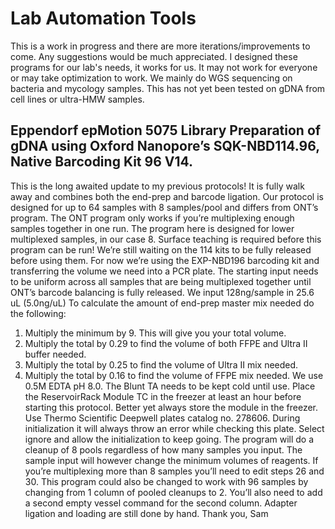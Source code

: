 # Lab Automation Tools
This is a work in progress and there are more iterations/improvements to come. Any suggestions would be much appreciated.
I designed these programs for our lab's needs, it works for us. It may not work for everyone or may take optimization to work. We mainly do WGS sequencing on bacteria and mycology samples. This has not yet been tested on gDNA from cell lines or ultra-HMW samples.
## Eppendorf epMotion 5075 Library Preparation of gDNA using Oxford Nanopore’s SQK-NBD114.96, Native Barcoding Kit 96 V14.
This is the long awaited update to my previous protocols! It is fully walk away and combines both the end-prep and barcode ligation. 
Our protocol is designed for up to 64 samples with 8 samples/pool and differs from ONT’s program. The ONT program only works if you’re multiplexing enough samples together in one run. The program here is designed for lower multiplexed samples, in our case 8. 
Surface teaching is required before this program can be run!
We’re still waiting on the 114 kits to be fully released before using them. For now we’re using the EXP-NBD196 barcoding kit and transferring the volume we need into a PCR plate. 
The starting input needs to be uniform across all samples that are being multiplexed together until ONT’s barcode balancing is fully released. We input 128ng/sample in 25.6 uL (5.0ng/uL)
To calculate the amount of end-prep master mix needed do the following:
1.	Multiply the minimum by 9. This will give you your total volume. 
2.	Multiply the total by 0.29 to find the volume of both FFPE and Ultra II buffer needed. 
3.	Multiply the total by 0.25 to find the volume of Ultra II mix needed. 
4.	Multiply the total by 0.16 to find the volume of FFPE mix needed. 
We use 0.5M EDTA pH 8.0.
The Blunt TA needs to be kept cold until use. Place the ReservoirRack Module TC in the freezer at least an hour before starting this protocol. Better yet always store the module in the freezer. 
Use Thermo Scientific Deepwell plates catalog no. 278606. During initialization it will always throw an error while checking this plate. Select ignore and allow the initialization to keep going. 
The program will do a cleanup of 8 pools regardless of how many samples you input. The sample input will however change the minimum volumes of reagents. If you’re multiplexing more than 8 samples you’ll need to edit steps 26 and 30. This program could also be changed to work with 96 samples by changing from 1 column of pooled cleanups to 2. You’ll also need to add a second empty vessel command for the second column. 
Adapter ligation and loading are still done by hand.
Thank you,
Sam 
